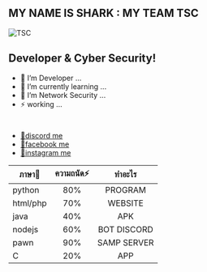 ## MY NAME IS SHARK : MY TEAM TSC
![TSC](https://www.wewebplus.com//upload/news/real/pic-122-263.jpg)

## Developer & Cyber Security!

- 🔭 I’m Developer ...
- 🌱 I’m currently learning ...
- 👯 I’m Network Security ...
- ⚡ working ...
#
- [ 💬discord me](https://discord.gg/8uHYmC3NmJ)
- [ 💬facebook me](https://www.facebook.com/chanudom.tor)
- [ 💬instagram me](https://www.instagram.com/x._.chanudom/)


| ภาษา🔭       |ความถนัด⚡      | ทำอะไร     |
| ------------- |:-----------------------------------------------------:|:-----------------------------------------------------:| 
| python        | 80%           | PROGRAM |
| html/php      | 70%      | WEBSITE |
| java          | 40%      | APK |
| nodejs        | 60%      | BOT DISCORD |
| pawn          | 90%      | SAMP SERVER |
| C             | 20%      | APP |
#

<!--
**Sharktsc-cat/Sharktsc-cat** is a ✨ _special_ ✨ repository because its `README.md` (this file) appears on your GitHub profile.

Here are some ideas to get you started:

- 🔭 I’m Developer ...
- 🌱 I’m currently learning ...
- 👯 I’m Network Security ...
- ⚡ working ...
-->
